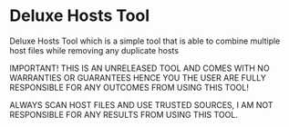 # Deluxe Hosts Tool
Deluxe Hosts Tool which is a simple tool that is able to combine multiple host files while removing any duplicate hosts

IMPORTANT! THIS IS AN UNRELEASED TOOL AND COMES WITH NO WARRANTIES OR GUARANTEES HENCE YOU THE USER ARE FULLY RESPONSIBLE FOR ANY OUTCOMES FROM USING THIS TOOL!

ALWAYS SCAN HOST FILES AND USE TRUSTED SOURCES, I AM NOT RESPONSIBLE FOR ANY RESULTS FROM USING THIS TOOL.
